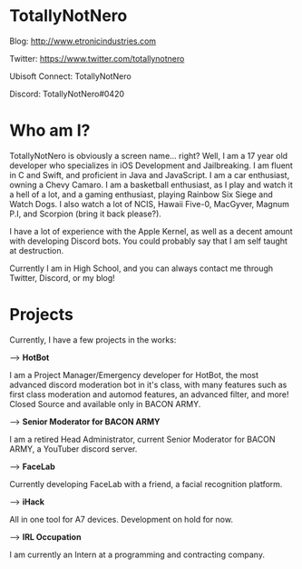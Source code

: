 # TotallyNotNero

Blog: http://www.etronicindustries.com

Twitter: https://www.twitter.com/totallynotnero

Ubisoft Connect: TotallyNotNero

Discord: TotallyNotNero#0420

# Who am I?
TotallyNotNero is obviously a screen name... right? Well, I am a 17 year old developer who specializes in iOS Development and Jailbreaking. I am fluent in C and Swift, and proficient in Java and JavaScript. I am a car enthusiast, owning a Chevy Camaro. I am a basketball enthusiast, as I play and watch it a hell of a lot, and a gaming enthusiast, playing Rainbow Six Siege and Watch Dogs. I also watch a lot of NCIS, Hawaii Five-0, MacGyver, Magnum P.I, and Scorpion (bring it back please?).

I have a lot of experience with the Apple Kernel, as well as a decent amount with developing Discord bots. You could probably say that I am self taught at destruction.

Currently I am in High School, and you can always contact me through Twitter, Discord, or my blog!

# Projects

Currently, I have a few projects in the works:

--> **HotBot**

I am a Project Manager/Emergency developer for HotBot, the most advanced discord moderation bot in it's class, with many features such as first class moderation and automod features, an advanced filter, and more! Closed Source and available only in BACON ARMY.

--> **Senior Moderator for BACON ARMY**

I am a retired Head Administrator, current Senior Moderator for BACON ARMY, a YouTuber discord server. 

--> **FaceLab**

Currently developing FaceLab with a friend, a facial recognition platform.

--> **iHack**

All in one tool for A7 devices. Development on hold for now.

--> **IRL Occupation**

I am currently an Intern at a programming and contracting company.
